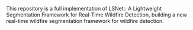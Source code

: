 This repository is a full implementation of LSNet:: A Lightweight Segmentation Framework for Real-Time Wildfire Detection, building a new real-time wildfire segmentation framework for wildfire detection.
